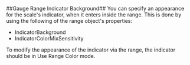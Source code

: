 ##Gauge Range Indicator Background##
You can specify an appearance for the scale's indicator, when it enters inside the range. This is done by using the following of the range object's properties:

  - IndicatorBackground
  - IndicatorColorMixSensitivity

To modify the appearance of the indicator via the range, the indicator should be in Use Range Color mode.